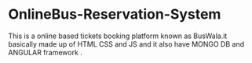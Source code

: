 # OnlineBus-Reservation-System
This is a online based tickets booking platform known as BusWala.it basically made up of HTML CSS and JS and it also have MONGO DB and ANGULAR framework .
